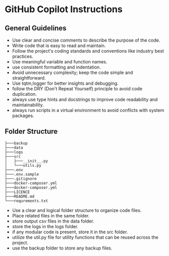 <!-- Use this file to provide workspace-specific custom instructions to Copilot. For more details, visit https://code.visualstudio.com/docs/copilot/copilot-customization#_use-a-githubcopilotinstructionsmd-file -->
# GitHub Copilot Instructions
## General Guidelines
- Use clear and concise comments to describe the purpose of the code.
- Write code that is easy to read and maintain.
- Follow the project's coding standards and conventions like industry best practices.
- Use meaningful variable and function names.
- use consistent formatting and indentation.
- Avoid unnecessary complexity; keep the code simple and straightforward.
- Use tqtm,logger for better insights and debugging.
- follow the DRY (Don't Repeat Yourself) principle to avoid code duplication.
- always use type hints and docstrings to improve code readability and maintainability.
- always run scripts in a virtual environment to avoid conflicts with system packages.

## Folder Structure

```
├───backup
├───data
├───logs
├───src
│   ├───__init__.py
│   └───utils.py
├───.env 
├───.env.sample
├───.gitignore
├───docker-composer.yml
├───docker-composer.yml
├───LICENCE
├───README.md
└───requrements.txt
```
- Use a clear and logical folder structure to organize code files.
- Place related files in the same folder.
- store output csv  files in the data folder.
- store the logs in the logs folder.
- if any modular code is present, store it in the src folder.
- utilize the util.py file for utility functions that can be reused across the project.
- use the backup folder to store any backup files.

